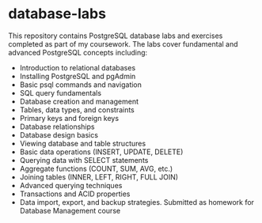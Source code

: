 # database-labs
This repository contains PostgreSQL database labs and exercises completed as part of my coursework.
The labs cover fundamental and advanced PostgreSQL concepts including:
* Introduction to relational databases
* Installing PostgreSQL and pgAdmin
* Basic psql commands and navigation
* SQL query fundamentals
* Database creation and management
* Tables, data types, and constraints
* Primary keys and foreign keys
* Database relationships
* Database design basics
* Viewing database and table structures
* Basic data operations (INSERT, UPDATE, DELETE)
* Querying data with SELECT statements
* Aggregate functions (COUNT, SUM, AVG, etc.)
* Joining tables (INNER, LEFT, RIGHT, FULL JOIN)
* Advanced querying techniques
* Transactions and ACID properties
* Data import, export, and backup strategies.
Submitted as homework for Database Management course
